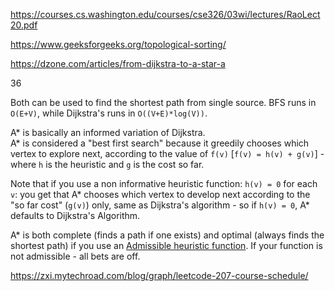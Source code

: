 https://courses.cs.washington.edu/courses/cse326/03wi/lectures/RaoLect20.pdf

https://www.geeksforgeeks.org/topological-sorting/

https://dzone.com/articles/from-dijkstra-to-a-star-a

36

[](https://stackoverflow.com/posts/3818079/timeline)

Both can be used to find the shortest path from single source. BFS runs in `O(E+V)`, while Dijkstra's runs in `O((V+E)*log(V))`.

A\* is basically an informed variation of Dijkstra.  
A\* is considered a "best first search" because it greedily chooses which vertex to explore next, according to the value of `f(v)` \[`f(v) = h(v) + g(v)`\] - where `h` is the heuristic and `g` is the cost so far.

Note that if you use a non informative heuristic function: `h(v) = 0` for each `v`: you get that A\* chooses which vertex to develop next according to the "so far cost" (`g(v)`) only, same as Dijkstra's algorithm - so if `h(v) = 0`, A\* defaults to Dijkstra's Algorithm.

A\* is both complete (finds a path if one exists) and optimal (always finds the shortest path) if you use an [Admissible heuristic function](http://en.wikipedia.org/wiki/Admissible_heuristic). If your function is not admissible - all bets are off.

https://zxi.mytechroad.com/blog/graph/leetcode-207-course-schedule/